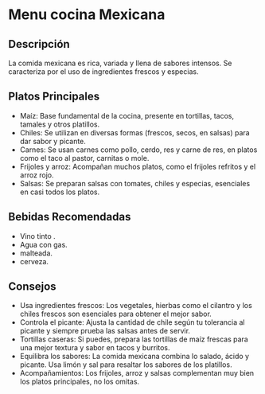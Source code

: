 # Menu cocina Mexicana

## Descripción
La comida mexicana es rica, variada y llena de sabores intensos. Se caracteriza por el uso de ingredientes frescos y especias.

## Platos Principales

- Maíz: Base fundamental de la cocina, presente en tortillas, tacos, tamales y otros platillos.
- Chiles: Se utilizan en diversas formas (frescos, secos, en salsas) para dar sabor y picante.
- Carnes: Se usan carnes como pollo, cerdo, res y carne de res, en platos como el taco al pastor, carnitas o mole.
- Frijoles y arroz: Acompañan muchos platos, como el frijoles refritos y el arroz rojo.
- Salsas: Se preparan salsas con tomates, chiles y especias, esenciales en casi todos los platos.

## Bebidas Recomendadas
- Vino tinto .
- Agua con gas.
- malteada.
- cerveza.

## Consejos

- Usa ingredientes frescos: Los vegetales, hierbas como el cilantro y los chiles frescos son esenciales para obtener el mejor sabor.
- Controla el picante: Ajusta la cantidad de chile según tu tolerancia al picante y siempre prueba las salsas antes de servir.
- Tortillas caseras: Si puedes, prepara las tortillas de maíz frescas para una mejor textura y sabor en tacos y burritos.
- Equilibra los sabores: La comida mexicana combina lo salado, ácido y picante. Usa limón y sal para resaltar los sabores de los platillos.
- Acompañamientos: Los frijoles, arroz y salsas complementan muy bien los platos principales, no los omitas.
